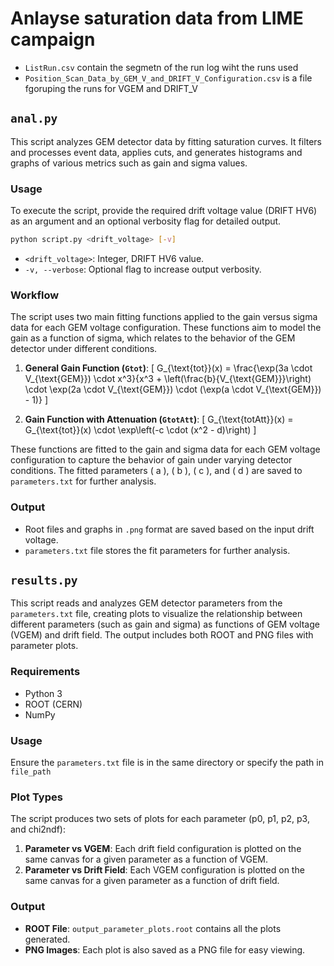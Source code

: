# Anlayse saturation data from LIME campaign

- `ListRun.csv` contain the segmetn of the run log wiht the runs used
- `Position_Scan_Data_by_GEM_V_and_DRIFT_V_Configuration.csv` is a file fgoruping the runs for VGEM and DRIFT_V

## `anal.py` 

This script analyzes GEM detector data by fitting saturation curves. It filters and processes event data, applies cuts, and generates histograms and graphs of various metrics such as gain and sigma values.

### Usage

To execute the script, provide the required drift voltage value (DRIFT HV6) as an argument and an optional verbosity flag for detailed output.

```bash
python script.py <drift_voltage> [-v]
```

- `<drift_voltage>`: Integer, DRIFT HV6 value.
- `-v, --verbose`: Optional flag to increase output verbosity.

### Workflow

The script uses two main fitting functions applied to the gain versus sigma data for each GEM voltage configuration. These functions aim to model the gain as a function of sigma, which relates to the behavior of the GEM detector under different conditions.

1. **General Gain Function (`Gtot`)**:
   \[
   G_{\text{tot}}(x) = \frac{\exp(3a \cdot V_{\text{GEM}}) \cdot x^3}{x^3 + \left(\frac{b}{V_{\text{GEM}}}\right) \cdot \exp(2a \cdot V_{\text{GEM}}) \cdot (\exp(a \cdot V_{\text{GEM}}) - 1)}
   \]


2. **Gain Function with Attenuation (`GtotAtt`)**:
   \[
   G_{\text{totAtt}}(x) = G_{\text{tot}}(x) \cdot \exp\left(-c \cdot (x^2 - d)\right)
   \]


These functions are fitted to the gain and sigma data for each GEM voltage configuration to capture the behavior of gain under varying detector conditions. The fitted parameters \( a \), \( b \), \( c \), and \( d \) are saved to `parameters.txt` for further analysis.

### Output

- Root files and graphs in `.png` format are saved based on the input drift voltage.
- `parameters.txt` file stores the fit parameters for further analysis.

## `results.py` 

This script reads and analyzes GEM detector parameters from the `parameters.txt` file, creating plots to visualize the relationship between different parameters (such as gain and sigma) as functions of GEM voltage (VGEM) and drift field. The output includes both ROOT and PNG files with parameter plots.

### Requirements

- Python 3
- ROOT (CERN)
- NumPy

### Usage

Ensure the `parameters.txt` file is in the same directory or specify the path in `file_path`

### Plot Types

The script produces two sets of plots for each parameter (p0, p1, p2, p3, and chi2ndf):
1. **Parameter vs VGEM**: Each drift field configuration is plotted on the same canvas for a given parameter as a function of VGEM.
2. **Parameter vs Drift Field**: Each VGEM configuration is plotted on the same canvas for a given parameter as a function of drift field.

### Output

- **ROOT File**: `output_parameter_plots.root` contains all the plots generated.
- **PNG Images**: Each plot is also saved as a PNG file for easy viewing.
